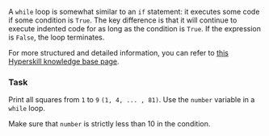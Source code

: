 

A `while` loop is somewhat similar to an `if` statement: it executes some code if some 
condition is `True`. The key difference is that it will continue to execute indented 
code for as long as the condition is `True`.  If the expression is `False`, the loop terminates.

For more structured and detailed information, you can refer to [this Hyperskill knowledge base page](https://hyperskill.org/learn/step/5940?utm_source=jba&utm_medium=jba_courses_links).
  
### Task
Print all squares from `1` to `9`  `(1, 4, ... , 81)`. Use the `number` variable in a
`while` loop.  

<div class='hint'>Make sure that <code>number</code> is strictly less than 10 in the condition.</div>

